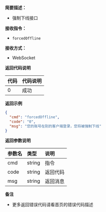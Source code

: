 **简要描述：**

- 强制下线接口

**接收指令：**

- `forcedOffline`

**接收方式：**

- WebSocket

**返回代码说明**

| 代码   | 代码说明                      |
|:-----|:--------------------------|
| 0    | 成功                        |

**返回示例**

```json
{
  "cmd": "forcedOffline",
  "code": "0",
  "msg": "您的账号在别的客户端登录，您将被强制下线"
}
```

**返回参数说明**

| 参数名  | 类型     | 说明   |
|:-----|:-------|:-----|
| cmd  | string | 指令   |
| code | string | 返回代码 |
| msg  | string | 返回消息 |

**备注**

- 更多返回错误代码请看首页的错误代码描述

